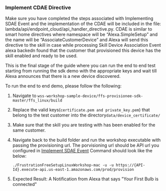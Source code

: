 ### Implement CDAE Directive

Make sure you have completed the steps associated with Implementing SDAE Event
and the implementation of the CDAE will be included in the file:
lambda/api/endpoint_cloud/api_handler_directive.py. CDAE is similar to smart
home directives where namespace will be “Alexa.SimpleSetup” and the name will be
“AssociateCustomerDevice” and Alexa will send this directive to the skill in
case while processing Skill Device Association Event alexa backedn found that
the customer that provisioned this device has the skill enabled and ready to be
used.

This is the final stage of the guide where you can run the end to end test
starting from running the sdk demo with the appropriate keys and wait till Alexa
announces that there is a new device discovered.

To run the end to end demo, please follow the following:

1.  Navigate to `wss-workshop-sample-device/ffs-provisionee-sdk-master/ffs_linux/build`

2.  Replace the valid keys(`certificate.pem and private_key.pem`) that belong to
    the test customer into the directory`data/device_certificate/`

3.  Make sure that the skill you are testing with has been enabled for the same
    customer.

4.  Navigate back to the build folder and run the workshop executable with
    passing the provisioning url. The porvisioning url should be API url you
    configured in [Implement SDAE Event](Task-API001.md) Command should look
    like the below:

    ~~~~~~~~~~~~~~~~~~~~~~~~~~~~~~~~~~~~~~~~~~~~~~~~~~~~~~~~~~~~~~~~~~~~~~~~~~~~
    ./FrustrationFreeSetupLinuxWorkshop-mac -u -u https://{API-Id}.execute-api.us-east-1.amazonaws.com/prod/provision 
    ~~~~~~~~~~~~~~~~~~~~~~~~~~~~~~~~~~~~~~~~~~~~~~~~~~~~~~~~~~~~~~~~~~~~~~~~~~~~

5.  Expected Result: A Notification from Alexa that says "Your First Bulb is
    connected"
